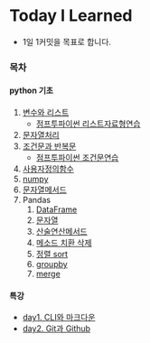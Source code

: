 # Today I Learned

- 1일 1커밋을 목표로 합니다.





### 목차


####  python 기초 
1. [변수와 리스트](https://github.com/sara4kyj/TIL/blob/cd0189947d6e335bc9c0a060493b75d448129df0/python_study/python_01_%EB%B3%80%EC%88%98%EC%99%80%EB%A6%AC%EC%8A%A4%ED%8A%B8.py)
   - [점프투파이썬 리스트자료형연습](https://github.com/sara4kyj/TIL/blob/cd0189947d6e335bc9c0a060493b75d448129df0/python_study/python_01_%EC%A0%90%ED%94%84%ED%88%AC%ED%8C%8C%EC%9D%B4%EC%8D%AC_%EB%A6%AC%EC%8A%A4%ED%8A%B8%EC%9E%90%EB%A3%8C%ED%98%95%EC%97%B0%EC%8A%B5.py)
2. [문자열처리](https://github.com/sara4kyj/TIL/blob/cd0189947d6e335bc9c0a060493b75d448129df0/python_study/python_02_%EB%AC%B8%EC%9E%90%EC%97%B4%EC%B2%98%EB%A6%AC.py)
3. [조건문과 반복문](https://github.com/sara4kyj/TIL/blob/cd0189947d6e335bc9c0a060493b75d448129df0/python_study/python_03_%EC%A1%B0%EA%B1%B4%EB%AC%B8%EA%B3%BC%EB%B0%98%EB%B3%B5%EB%AC%B8.py)
   - [점프투파이썬 조건문연습](https://github.com/sara4kyj/TIL/blob/cd0189947d6e335bc9c0a060493b75d448129df0/python_study/python_03_%EC%A0%90%ED%94%84%ED%88%AC%ED%8C%8C%EC%9D%B4%EC%8D%AC_%EC%A1%B0%EA%B1%B4%EB%AC%B8%EC%97%B0%EC%8A%B5.py)
4. [사용자정의함수](https://github.com/sara4kyj/TIL/blob/cd0189947d6e335bc9c0a060493b75d448129df0/python_study/python_04_%EC%82%AC%EC%9A%A9%EC%9E%90%EC%A0%95%EC%9D%98%ED%95%A8%EC%88%98.py)
5. [numpy](https://github.com/sara4kyj/TIL/blob/cd0189947d6e335bc9c0a060493b75d448129df0/python_study/python_05_numpy.py)
6. [문자열메서드](https://github.com/sara4kyj/TIL/blob/cd0189947d6e335bc9c0a060493b75d448129df0/python_study/python_06_%EB%AC%B8%EC%9E%90%EC%97%B4%EB%A9%94%EC%84%9C%EB%93%9C.py)
7. Pandas
   1. [DataFrame](https://github.com/sara4kyj/TIL/blob/cd0189947d6e335bc9c0a060493b75d448129df0/python_study/python_07_Pandas_01_DataFrame.py)
   2. [문자열](https://github.com/sara4kyj/TIL/blob/cd0189947d6e335bc9c0a060493b75d448129df0/python_study/python_08_Pandas_02_%EB%AC%B8%EC%9E%90%EC%97%B4.py)
   3. [산술연산메서드](https://github.com/sara4kyj/TIL/blob/cd0189947d6e335bc9c0a060493b75d448129df0/python_study/python_09_Pandas_03_%EC%82%B0%EC%88%A0%EC%97%B0%EC%82%B0%EB%A9%94%EC%84%9C%EB%93%9C.py)
   4. [메소드 치환 삭제](https://github.com/sara4kyj/TIL/blob/cd0189947d6e335bc9c0a060493b75d448129df0/python_study/python_10_Pandas_04_%EB%A9%94%EC%86%8C%EB%93%9C%20%EC%B9%98%ED%99%98%20%EC%82%AD%EC%A0%9C.py)
   5. [정렬 sort](https://github.com/sara4kyj/TIL/blob/cd0189947d6e335bc9c0a060493b75d448129df0/python_study/python_11_Pandas_05_%EC%A0%95%EB%A0%AC_sort.py)
   6. [groupby](https://github.com/sara4kyj/TIL/blob/cd0189947d6e335bc9c0a060493b75d448129df0/python_study/python_12_Pandas_06_groupby.py)
   7. [merge](https://github.com/sara4kyj/TIL/blob/cd0189947d6e335bc9c0a060493b75d448129df0/python_study/python_13_Pandas_07_merge.py)





#### 특강

- [day1. CLI와 마크다운](https://github.com/sara4kyj/TIL/blob/6485c429770c29e99e26617b32ca2b4d71a3a8e6/day1.md)
- [day2. Git과 Github](https://github.com/sara4kyj/TIL/blob/d53ee67eff992c2d12890ef5a64b422e8878aad1/day2_Git%EA%B3%BCGithub.md)

